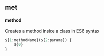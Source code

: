 ## met
#### method
Creates a method inside a class in ES6 syntax
```js
${1:methodName}(${2:params}) {
	${0}
}
```